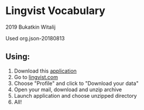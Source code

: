 # Lingvist Vocabulary

2019 Bukatkin Witalij

Used org.json-20180813

## Using:
1. Download this [application](https://github.com/WitalijBukatkin/lingvistvocabulary/releases)
2. Go to [lingvist.com](https://learn.lingvist.com/#account?)
3. Choose "Profile" and click to "Download your data"
4. Open your mail, download and unzip archive
5. Launch application and choose unzipped directory
6. All!
